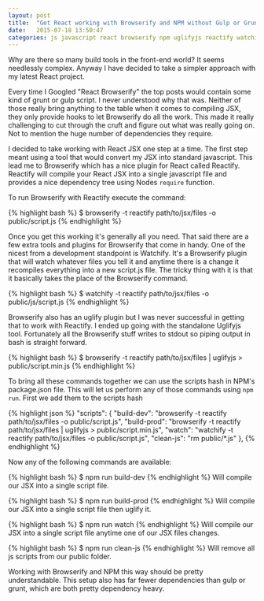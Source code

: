 ```yaml
---
layout: post
title:  "Get React working with Browserify and NPM without Gulp or Grunt"
date:   2015-07-18 13:50:47
categories: js javascript react browserify npm uglifyjs reactify watchify
---
```


Why are there so many build tools in the front-end world? It seems needlessly complex. Anyway I 
have decided to take a simpler approach with my latest React project.

Every time I Googled "React Browserify" the top posts would contain some kind of grunt or gulp script. 
I never understood why that was. Neither of those really bring anything to the table when it comes 
to compiling JSX, they only provide hooks to let Browserify do all the work. This made it really 
challenging to cut through the cruft and figure out what was really going on. Not to mention the huge 
number of dependencies they require.

I decided to take working with React JSX one step at a time. The first step meant using a tool that 
would convert my JSX into standard javascript. This lead me to Browserify which has a nice plugin for 
React called Reactify. Reactify will compile your React JSX into a single javascript file and 
provides a nice dependency tree using Nodes `require` function. 

To run Browserify with Reactify execute the command:

{% highlight bash %}
$ browserify -t reactify path/to/jsx/files -o public/script.js
{% endhighlight %}

Once you get this working it's generally all you need. That said there are a few extra tools and 
plugins for Browserify that come in handy. One of the nicest from a development standpoint is 
Watchify. It's a Browserify plugin that will watch whatever files you tell it and anytime there is a 
change it recompiles everything into a new script.js file. The tricky thing with it is that
it basically takes the place of the Browserify command. 

{% highlight bash %}
$ watchify -t reactify path/to/jsx/files -o public/js/script.js
{% endhighlight %}

Browserify also has an uglify plugin but I was never successful in getting that to work with Reactify.
I ended up going with the standalone Uglifyjs tool. Fortunately all the Browserify stuff writes to stdout 
so piping output in bash is straight forward. 

{% highlight bash %}
$ browserify -t reactify path/to/jsx/files | uglifyjs > public/script.min.js
{% endhighlight %}

To bring all these commands together we can use the scripts hash in NPM's package.json file. This will
let us perform any of those commands using `npm run`. First we add them to the scripts hash

{% highlight json %}
"scripts": {
    "build-dev": "browserify -t reactify path/to/jsx/files -o public/script.js",
    "build-prod": "browserify -t reactify path/to/jsx/files | uglifyjs > public/script.min.js",
    "watch": "watchify -t reactify path/to/jsx/files -o public/script.js",
    "clean-js": "rm public/*.js"
},
{% endhighlight %}

Now any of the following commands are available:

{% highlight bash %}
$ npm run build-dev
{% endhighlight %}
Will compile our JSX into a single script file.

{% highlight bash %}
$ npm run build-prod
{% endhighlight %}
Will compile our JSX into a single script file then uglify it.

{% highlight bash %}
$ npm run watch
{% endhighlight %}
Will compile our JSX into a single script file anytime one of our JSX files changes.

{% highlight bash %}
$ npm run clean-js
{% endhighlight %}
Will remove all js scripts from our public folder. 


Working with Browserify and NPM this way should be pretty understandable. This setup also has far fewer 
dependencies than gulp or grunt, which are both pretty dependency heavy.